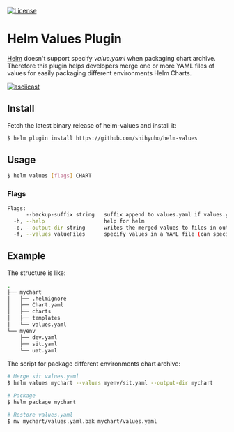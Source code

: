 [![License](https://img.shields.io/badge/License-Apache%202.0-blue.svg)](https://github.com/shihyuho/helm-values/blob/master/LICENSE)

# Helm Values Plugin

[Helm](https://github.com/helm/helm) doesn't support specify *value.yaml* when packaging chart archive. Therefore this plugin helps developers merge one or more YAML files of values for easily packaging different environments Helm Charts.

[![asciicast](https://asciinema.org/a/195144.png)](https://asciinema.org/a/195144)


## Install

Fetch the latest binary release of helm-values and install it:
 
```sh
$ helm plugin install https://github.com/shihyuho/helm-values
```

## Usage
 
```sh
$ helm values [flags] CHART
```

### Flags

```sh
Flags:
      --backup-suffix string   suffix append to values.yaml if values.yaml already exist in output-dir (default ".bak")
  -h, --help                   help for helm
  -o, --output-dir string      writes the merged values to files in output-dir instead of stdout
  -f, --values valueFiles      specify values in a YAML file (can specify multiple) (default [])
```

## Example

The structure is like:

```sh
.
├── mychart
│   ├── .helmignore
│   ├── Chart.yaml
│   ├── charts
│   ├── templates
│   └── values.yaml
└── myenv
    ├── dev.yaml
    ├── sit.yaml
    └── uat.yaml
```

The script for package different environments chart archive:

```sh
# Merge sit values.yaml
$ helm values mychart --values myenv/sit.yaml --output-dir mychart

# Package
$ helm package mychart

# Restore values.yaml
$ mv mychart/values.yaml.bak mychart/values.yaml
```
